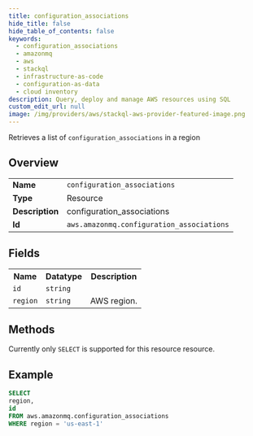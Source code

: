 ```yaml
---
title: configuration_associations
hide_title: false
hide_table_of_contents: false
keywords:
  - configuration_associations
  - amazonmq
  - aws
  - stackql
  - infrastructure-as-code
  - configuration-as-data
  - cloud inventory
description: Query, deploy and manage AWS resources using SQL
custom_edit_url: null
image: /img/providers/aws/stackql-aws-provider-featured-image.png
---
```

Retrieves a list of <code>configuration_associations</code> in a region

## Overview
<table><tbody>
<tr><td><b>Name</b></td><td><code>configuration_associations</code></td></tr>
<tr><td><b>Type</b></td><td>Resource</td></tr>
<tr><td><b>Description</b></td><td>configuration_associations</td></tr>
<tr><td><b>Id</b></td><td><code>aws.amazonmq.configuration_associations</code></td></tr>
</tbody></table>

## Fields
<table><tbody>
<tr><th>Name</th><th>Datatype</th><th>Description</th></tr>
<tr><td><code>id</code></td><td><code>string</code></td><td></td></tr>
<tr><td><code>region</code></td><td><code>string</code></td><td>AWS region.</td></tr>

</tbody></table>

## Methods
Currently only <code>SELECT</code> is supported for this resource resource.





## Example
```sql
SELECT
region,
id
FROM aws.amazonmq.configuration_associations
WHERE region = 'us-east-1'
```
